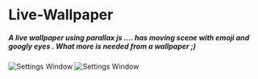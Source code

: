 # Live-Wallpaper
##### A live wallpaper using parallax js .... has moving scene with emoji and googly eyes . What more is needed from a wallpaper ;)

![Settings Window](https://github.com/ShreyasNimkar/The-Italian/blob/master/images/1.png)
![Settings Window](https://github.com/ShreyasNimkar/The-Italian/blob/master/images/2.png)
